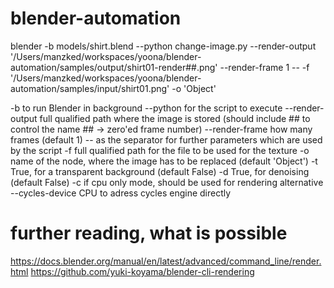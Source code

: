 # blender-automation

blender -b models/shirt.blend --python change-image.py --render-output '/Users/manzked/workspaces/yoona/blender-automation/samples/output/shirt01-render##.png' --render-frame 1 -- -f '/Users/manzked/workspaces/yoona/blender-automation/samples/input/shirt01.png' -o 'Object'

-b to run Blender in background
--python for the script to execute
--render-output full qualified path where the image is stored (should include ## to control the name ## -> zero'ed frame number)
--render-frame how many frames (default 1)
-- as the separator for further parameters which are used by the script
-f full qualified path for the file to be used for the texture
-o name of the node, where the image has to be replaced (default 'Object')
-t True, for a transparent background (default False)
-d True, for denoising (default False)
-c if cpu only mode, should be used for rendering
alternative --cycles-device CPU to adress cycles engine directly

# further reading, what is possible
https://docs.blender.org/manual/en/latest/advanced/command_line/render.html
https://github.com/yuki-koyama/blender-cli-rendering